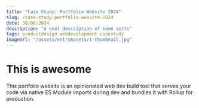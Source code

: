 ```yaml
---
title: "Case Study: Portfolio Website 2024"
slug: /case-study-portfolio-website-2024
date: 30/06/2024
description: "A cool description of some sorts"
tags: productdesign webdevelopment casestudy
imageUrl: "/assets/entryAssets/1-thumbnail.jpg"
---
```


# This is awesome

This portfolio website is an opinionated web dev build tool that serves your code via native ES Module imports during dev and bundles it with Rollup for production.
